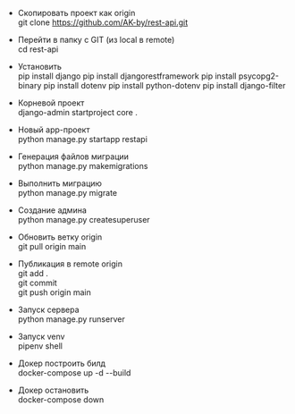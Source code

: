 * Скопировать проект как origin\
git clone https://github.com/AK-by/rest-api.git

* Перейти в папку с GIT (из local в remote)\
cd rest-api

* Установить\
pip install django
pip install djangorestframework
pip install psycopg2-binary
pip install dotenv
pip install python-dotenv
pip install django-filter

* Корневой проект\
django-admin startproject core .

* Новый app-проект\
python manage.py startapp restapi

* Генерация файлов миграции\
python manage.py makemigrations

* Выполнить миграцию\
python manage.py migrate

* Создание админа\
python manage.py createsuperuser

* Обновить ветку origin\
git pull origin main

* Публикация в remote origin\
git add .\
git commit\
git push origin main

* Запуск сервера\
python manage.py runserver

* Запуск venv\
pipenv shell

* Докер построить билд\
docker-compose up -d --build

* Докер остановить\
docker-compose down